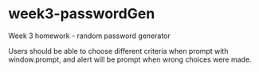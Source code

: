 # week3-passwordGen

Week 3 homework - random password generator

Users should be able to choose different criteria when prompt with window.prompt, and alert will be prompt when wrong choices were made.



